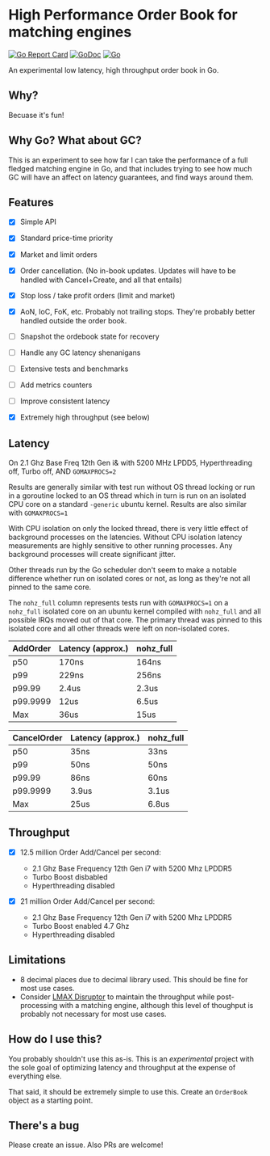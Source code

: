 # High Performance Order Book for matching engines

[![Go Report Card](https://goreportcard.com/badge/github.com/geseq/orderbook)](https://goreportcard.com/report/github.com/geseq/orderbook) [![GoDoc](https://godoc.org/github.com/geseq/orderbook?status.svg)](https://godoc.org/github.com/geseq/orderbook)  [![Go](https://github.com/geseq/orderbook/actions/workflows/go.yml/badge.svg)](https://github.com/geseq/orderbook/actions/workflows/go.yml)


An experimental low latency, high throughput order book in Go.

## Why?

Becuase it's fun!

## Why Go? What about GC?

This is an experiment to see how far I can take the performance of a full fledged matching engine in Go, and that includes trying to see how much GC will have an affect on latency guarantees, and find ways around them.

## Features

- [x] Simple API
- [x] Standard price-time priority
- [x] Market and limit orders
- [x] Order cancellation. (No in-book updates. Updates will have to be handled with Cancel+Create, and all that entails)
- [x] Stop loss / take profit orders (limit and market)
- [x] AoN, IoC, FoK, etc. Probably not trailing stops. They're probably better handled outside the order book.
- [ ] Snapshot the ordebook state for recovery
- [ ] Handle any GC latency shenanigans
- [ ] Extensive tests and benchmarks
- [ ] Add metrics counters
- [ ] Improve consistent latency
- [x] Extremely high throughput (see below)


## Latency

On 2.1 Ghz Base Freq 12th Gen i& with 5200 MHz LPDD5, Hyperthreading off, Turbo off, AND `GOMAXPROCS=2`

Results are generally similar with test run without OS thread locking or run in a goroutine locked to an OS thread which in turn is run on an isolated CPU core on a standard `-generic` ubuntu kernel. Results are also similar with `GOMAXPROCS=1`

With CPU isolation on only the locked thread, there is very little effect of background processes on the latencies. Without CPU isolation latency measurements are highly sensitive to other running processes. Any background processes will create significant jitter.

Other threads run by the Go scheduler don't seem to make a notable difference whether run on isolated cores or not, as long as they're not all pinned to the same core.

The `nohz_full` column represents tests run with `GOMAXPROCS=1` on a `nohz_full` isolated core on an ubuntu kernel compiled with `nohz_full` and all possible IRQs moved out of that core. The primary thread was pinned to this isolated core and all other threads were left on non-isolated cores.


| AddOrder     | Latency (approx.)     | nohz_full          |
|--------------|-----------------------|--------------------|
|  p50         |  170ns                |  164ns             |
|  p99         |  229ns                |  256ns             |
|  p99.99      |  2.4us                |  2.3us             |
|  p99.9999    |  12us                 |  6.5us             |
|  Max         |  36us                 |  15us              |

| CancelOrder  | Latency (approx.)     | nohz_full          |
|--------------|-----------------------|--------------------|
|  p50         |  35ns                 |  33ns              |
|  p99         |  50ns                 |  50ns              |
|  p99.99      |  86ns                 |  60ns              |
|  p99.9999    |  3.9us                |  3.1us             |
|  Max         |  25us                 |  6.8us             |

## Throughput
 - [x] 12.5 million Order Add/Cancel per second:
   - 2.1 Ghz Base Frequency 12th Gen i7 with 5200 Mhz LPDDR5
   - Turbo Boost disbabled
   - Hyperthreading disabled
  
 - [x] 21 million Order Add/Cancel per second:
   -   2.1 Ghz Base Frequency 12th Gen i7 with 5200 Mhz LPDDR5
   -   Turbo Boost enabled 4.7 Ghz
   -   Hyperthreading disabled

## Limitations

- 8 decimal places due to decimal library used. This should be fine for most use cases.
- Consider [LMAX Disruptor](https://lmax-exchange.github.io/disruptor/) to maintain the throughput while post-processing with a matching engine, although this level of thoughput is probably not necessary for most use cases.

## How do I use this?

You probably shouldn't use this as-is. This is an *experimental* project with the sole goal of optimizing latency and throughput at the expense of everything else.

That said, it should be extremely simple to use this. Create an `OrderBook` object as a starting point.

## There's a bug

Please create an issue. Also PRs are welcome!


